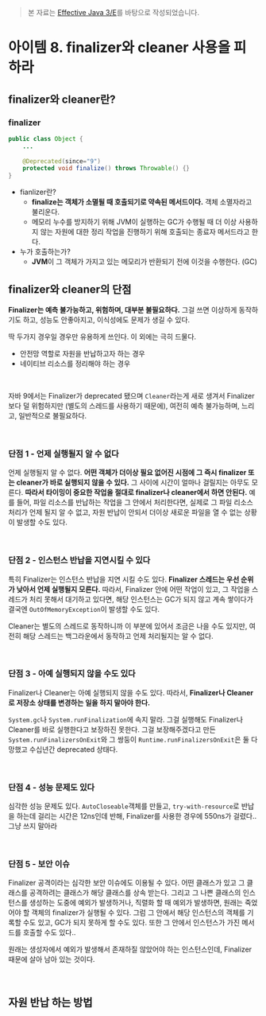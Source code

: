 > 본 자료는 [Effective Java 3/E]()를 바탕으로 작성되었습니다.



# 아이템 8. finalizer와 cleaner 사용을 피하라



## finalizer와 cleaner란?



### finalizer

```java
public class Object {
    ...
      
    @Deprecated(since="9")
    protected void finalize() throws Throwable() {}
}
```

* fianlizer란?
  * **finalize는 객체가 소멸될 때 호출되기로 약속된 메서드이다.** 객체 소멸자라고 불리운다.
  * 메모리 누수를 방지하기 위해 JVM이 실행하는 GC가 수행될 때 더 이상 사용하지 않는 자원에 대한 정리 작업을 진행하기 위해 호출되는 종료자 메서드라고 한다.
* 누가 호출하는가?
  * **JVM**이 그 객체가 가지고 있는 메모리가 반환되기 전에 이것을 수행한다. (GC)



## finalizer와 cleaner의 단점

**Finalizer는 예측 불가능하고, 위험하며, 대부분 불필요하다.** 그걸 쓰면 이상하게 동작하기도 하고, 성능도 안좋아지고, 이식성에도 문제가 생길 수 있다. 

딱 두가지 경우일 경우만 유용하게 쓰인다. 이 외에는 극히 드물다.

* 안전망 역할로 자원을 반납하고자 하는 경우
* 네이티브 리소스를 정리해야 하는 경우

<br>

자바 9에서는 Finalizer가 deprecated 됐으며 `Cleaner`라는게 새로 생겨서 Finalizer보다 덜 위험하지만 (별도의 스레드를 사용하기 때문에), 여전히 예측 불가능하며, 느리고, 일반적으로 불필요하다.

<br>

### 단점 1 - 언제 실행될지 알 수 없다

언제 실행될지 알 수 없다. **어떤 객체가 더이상 필요 없어진 시점에 그 즉시 finalizer 또는 cleaner가 바로 실행되지 않을 수 있다.** 그 사이에 시간이 얼마나 걸릴지는 아무도 모른다. **따라서 타이밍이 중요한 작업을 절대로 finalizer나 cleaner에서 하면 안된다.** 예를 들어, 파일 리소스를 반납하는 작업을 그 안에서 처리한다면, 실제로 그 파일 리소스 처리가 언제 될지 알 수 없고, 자원 반납이 안되서 더이상 새로운 파일을 열 수 없는 상황이 발생할 수도 있다.

<br>

### 단점 2 - 인스턴스 반납을 지연시킬 수 있다

특히 Finalizer는 인스턴스 반납을 지연 시킬 수도 있다. **Finalizer 스레드는 우선 순위가 낮아서 언제 실행될지 모른다.** 따라서, Finalizer 안에 어떤 작업이 있고, 그 작업을 스레드가 처리 못해서 대기하고 있다면, 해당 인스턴스는 GC가 되지 않고 계속 쌓이다가 결국엔 `OutOfMemoryException`이 발생할 수도 있다.

Cleaner는 별도의 스레드로 동작하니까 이 부분에 있어서 조금은 나을 수도 있지만, 여전히 해당 스레드는 백그라운에서 동작하고 언제 처리될지는 알 수 없다.

<br>

### 단점 3 - 아예 실행되지 않을 수도 있다

Finalizer나 Cleaner는 아예 실행되지 않을 수도 있다. 따라서, **Finalizer나 Cleaner로 저장소 상태를 변경하는 일을 하지 말아야 한다.**

`System.gc`나 `System.runFinalization`에 속지 말라. 그걸 실행해도 Finalizer나 Cleaner를 바로 실행한다고 보장하진 못한다. 그걸 보장해주겠다고 만든 `System.runFinalizersOnExit`와 그 쌍둥이 `Runtime.runFinalizersOnExit`은 둘 다 망했고 수십년간 deprecated 상태다.

<br>

### 단점 4 - 성능 문제도 있다

심각한 성능 문제도 있다. `AutoCloseable`객체를 만들고, `try-with-resource`로 반납을 하는데 걸리는 시간은 12ns인데 반해, Finalizer를 사용한 경우에 550ns가 걸렸다.. 그냥 쓰지 말아라

<br>

### 단점 5 - 보안 이슈

Finalizer 공격이라는 심각한 보안 이슈에도 이용될 수 있다. 어떤 클래스가 있고 그 클래스를 공격하려는 클래스가 해당 클래스를 상속 받는다. 그리고 그 나쁜 클래스의 인스턴스를 생성하는 도중에 예외가 발생하거나, 직렬화 할 때 예외가 발생하면, 원래는 죽었어야 할 객체의 finalizer가 실행될 수 있다. 그럼 그 안에서 해당 인스턴스의 객체를 기록할 수도 있고, GC가 되지 못하게 할 수도 있다. 또한 그 안에서 인스턴스가 가진 메서드를 호출할 수도 있다..

원래는 생성자에서 예외가 발생해서 존재하질 않았어야 하는 인스턴스인데, Finalizer 때문에 살아 남아 있는 것이다.

<br>

## 자원 반납 하는 방법



































